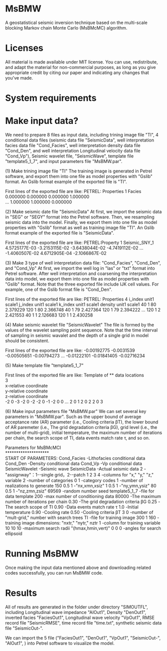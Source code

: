 # MsBMW
A geostatistical seismic inversion technique based on the multi-scale blocking Markov chain Monte Carlo (MsBMcMC) algorithm. 

# Licenses
All material is made available under MIT license. You can use, redistribute, and adapt the material for non-commercial purposes, as long as you give appropriate credit by citing our paper and indicating any changes that you've made.

# System requirements

# Make input data?
We need to prepare 8 files as input data, including trining image file "TI", 4 conditional data files (seismic data file "SeismicData", well interpretation facies data file "Cond_Facies", well interpretation density data file "Cond_Den", and well interpretation Longitudinal velocity data file "Cond_Vp"), Seismic wavelet file, "SeismicWave", template file "template5_1_7", and input parameters file "MsBMW.par".

(1) Make trining image file "TI"
The training image is generated in Petrel software, and export them into one file as model properties with "Gslib" format. An Gslib format example of the exported file is "TI".

First lines of the exported file are like:
PETREL: Properties
1
Facies
0.000000 
0.000000 
0.000000 
1.000000  
...
1.000000 
1.000000 
0.000000

(2) Make seismic date file "SeismicData"
At first, we import the seismic data in "SEG" or "SEGY" format into the Petrel software. Then, we resampling seismic data into the model. Finally, we export them into one file as model properties with "Gslib" format as well as training image file "TI". An Gslib format example of the exported file is "SeismicData".

First lines of the exported file are like:
PETREL:Property
1
Seismic_SNY_1
  4.5725177E-03
 -3.2153115E-02
 -3.6438044E-02
 -4.7419112E-02
  ...
  -1.4060507E-02
  4.6712905E-04
 -2.1066867E-02
 
 (3) Make 3 type of well interpretation data file: "Cond_Facies", "Cond_Den", and "Cond_Vp"
 At first, we import the well log in "las" or "txt" format into Petrel software. After well interpretation and coarsening the interpretation data into model,  we export them into one file as model properties with "Gslib" format. Note that the three exported file include IJK cell values. For example, one of the Gslib format file is "Cond_Den".
 
 First lines of the exported file are like:
 PETREL: Properties
4
i_index unit1 scale1
j_index unit1 scale1
k_index unit1 scale1
density unit1 scale1
40 1 80 2.379229 
120 1 80 2.366748 
40 1 79 2.427364 
120 1 79 2.394222 
...
120 1 2 2.421553 
40 1 1 2.126683 
120 1 1 2.430258

(4) Make seismic wavelet file "SeismicWavelet"
The file is formed by the values of the wavelet sampling point sequence. Note that the time interval of sampling in seismic wavalet and the depth of a single grid in model should be consistent. 

 First lines of the exported file are like:
-0.00192775
-0.0031539
-0.00505651
-0.00794273
...
-0.01222101
-0.01841405
-0.02716234

(5) Make template file "template5_1_7"

 First lines of the exported file are like:
 Template of ** data locations		
3		
x-relative coordinate		
y-relative coordinate		
z-relative coordinate		
-2	0	-3
-2	0	-2
-2	0	-1
-2	0	0
...
2	0	1
2	0	2
2	0	3

(6) Make input parameters file "MsBMW.par"
We can set several key parameters in "MsBMW.par". Such as the upper bound of average acceptance rate (AR) parameter (i.e., Cooling criteria βT), the lower bound of AR paremeter (i.e., The grid degradation criteria βG), grid level (i.e., the number of multi-grid), initial temperature, the maximum number of iterations per chain, the search scope of TI, data events match rate τ, and so on.

Parameters for MsBMcMCI																	
			      ********************																			
START OF PARAMETERS:
Cond_Facies                                             -Lithofacies conditional data
Cond_Den                                                -Density conditional data
Cond_Vp                                                  -Vp conditional data
SeismicWavelet                                                       -Seismic wave
SeismicData                                                      -Actual  seismic data
2                                                              -"assignway"：1--single grid，2--patch
1       2       3        4                                   -columns for "x," "y," "z," variable
2                                                               -number of categories
0 1                                                            -category codes
1                                                              -number of realizations to generate
150     0.5     1                                           -"nx,xmn,xsiz"
1     0.5     1                                               -"ny,ymn,ysiz"
80      0.5     1                                             -"nz,zmn,zsiz"
69569                                                         -random number seed
template5_1_7                                              -file for data template
200                                                             -max number of conditioning data
80000                                                        -The maximum number of iterations per chain
0.30                                                          -The grid degradation criteria βG
0.25                                                          -The search scope of TI
0.90                                                           -Data events match rate τ
1.0                                                             -Initial temperature
0.90                                                           -Cooling rate
0.50                                                             -Cooling criteria βT
3       0                                                      -number of "mult-grid," number with search trees
TI                                                             -file for training image
300     1     160                                            -training image dimensions: "nxtr," "nytr," nztr
1                                                             -column for training variable
10      10      10                                          -maximum search radii "(hmax,hmin,vert)"
0      0       0                                               -angles for search ellipsoid
 
# Running MsBMW
Once making the input data mentioned above and downloading related codes successfully, you can run MsBMW code.

# Results
All of results are generated in the folder under directory "SIMOUTFL", including Longitudinal wave impedance "AIOut1", Density "DenOut1", inverted facies "FaciesOut1", Longitudinal wave velocity "VpOut1", RMSE record file "SeismicRMSE", time record file "time.txt", synthetic seismic data file "SeismicOut-".

We can import the 5 file ("FaciesOut1",  "DenOut1", "VpOut1", "SeismicOut-", "AIOut1", )  into Petrel software to visualize the model.
